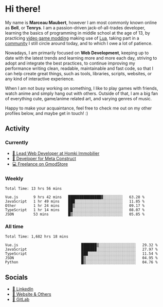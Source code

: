 # Hi there!

My name is **Marceau Maubert**, however I am most commonly known online as **Bell**, or **Tenrys**. I am a passion-driven jack-of-all-trades developer, learning the basics of programming in middle school at the age of 13, by practicing [video game modding](https://garrysmod.com) making use of [Lua](https://lua.org), taking part in a [community](https://metastruct.net) I still circle around today, and to which I owe a lot of patience.

Nowadays, I am primarily focused on **Web Development**, keeping up to date with the latest trends and learning more and more each day, striving to adopt  and integrate the best practices, to continue improving my performance writing clean, readable, maintainable and fast code, so that I can help create great things, such as tools, libraries, scripts, websites, or any kind of interactive experience.

When I am not busy working on something, I like to play games with friends, watch anime and simply hang out with others. Outside of that, I am a big fan of everything cute, game/anime related art, and varying genres of music.

Happy to make your acquaintance, feel free to check me out on my other profiles below, and maybe get in touch! :)

## Activity

### Currently

- [🏢 Lead Web Developer at Homki Immobilier](https://homki-immobilier.com)
- [🎈 Developer for Meta Construct](https://metastruct.net)
- [💻 Freelance on GmodStore](https://www.gmodstore.com/users/Tenrys)

### Weekly
<!--START_SECTION:wakaWeekly-->

```text
Total Time: 13 hrs 56 mins

Vue.js       9 hrs 42 mins   ███████████████▓░░░░░░░░░   63.28 %
JavaScript   1 hr 49 mins    ███░░░░░░░░░░░░░░░░░░░░░░   11.85 %
Other        1 hr 24 mins    ██▒░░░░░░░░░░░░░░░░░░░░░░   09.17 %
TypeScript   1 hr 14 mins    ██░░░░░░░░░░░░░░░░░░░░░░░   08.07 %
JSON         53 mins         █▒░░░░░░░░░░░░░░░░░░░░░░░   05.85 %
```

<!--END_SECTION:wakaWeekly-->

### All time
<!--START_SECTION:wakaTotal-->

```text
Total Time: 1,682 hrs 18 mins

Vue.js                             ███████▒░░░░░░░░░░░░░░░░░   29.32 %
JavaScript                         ███████░░░░░░░░░░░░░░░░░░   27.97 %
TypeScript                         ███░░░░░░░░░░░░░░░░░░░░░░   11.54 %
JSON                               █▒░░░░░░░░░░░░░░░░░░░░░░░   04.95 %
Python                             █▒░░░░░░░░░░░░░░░░░░░░░░░   04.76 %
```

<!--END_SECTION:wakaTotal-->

## Socials

- [👔 LinkedIn](https://www.linkedin.com/in/marceau-maubert)
- [🔗 Website & Others](https://bell.moe)
- [🦊 GitLab](https://gitlab.com/Tenrys)
